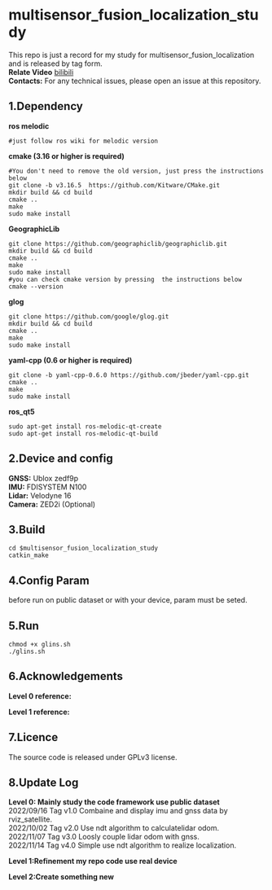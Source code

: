 # multisensor_fusion_localization_study
This repo is just  a record for my study for multisensor_fusion_localization and  is released by tag form.   
**Relate Video** [bilibili](https://space.bilibili.com/356146260/channel/collectiondetail?sid=753064&ctype=0)  
**Contacts:** For any technical issues, please open an issue at this repository.


## 1.Dependency
**ros melodic**
```shell
#just follow ros wiki for melodic version
```
**cmake  (3.16 or higher is required)**  
```
#You don't need to remove the old version, just press the instructions below
git clone -b v3.16.5  https://github.com/Kitware/CMake.git
mkdir build && cd build
cmake ..
make 
sudo make install 
```
**GeographicLib**
```shell
git clone https://github.com/geographiclib/geographiclib.git  
mkdir build && cd build  
cmake ..  
make   
sudo make install   
#you can check cmake version by pressing  the instructions below
cmake --version  
```
**glog**
```shell
git clone https://github.com/google/glog.git 
mkdir build && cd build  
cmake ..  
make   
sudo make install   
```
**yaml-cpp (0.6 or higher is required)**
```
git clone -b yaml-cpp-0.6.0 https://github.com/jbeder/yaml-cpp.git  
cmake ..  
make   
sudo make install   
```  
**ros_qt5**
```shell
sudo apt-get install ros-melodic-qt-create    
sudo apt-get install ros-melodic-qt-build  
```
## 2.Device and config  
**GNSS:** Ublox zedf9p      
**IMU:** FDISYSTEM N100       
**Lidar:** Velodyne 16     
**Camera:** ZED2i (Optional)

## 3.Build 
```
cd $multisensor_fusion_localization_study
catkin_make 
```
## 4.Config Param
before run on public dataset or with your device, param must be seted.



## 5.Run
```
chmod +x glins.sh
./glins.sh
```

## 6.Acknowledgements    
**Level 0 reference:** 

**Level 1 reference:**  

## 7.Licence  
The source code is released under GPLv3 license.

## 8.Update Log   
**Level 0:  Mainly study the code  framework use  public dataset**  
2022/09/16 Tag v1.0  Combaine and display  imu and gnss data by rviz_satellite.    
2022/10/02 Tag v2.0  Use ndt  algorithm to calculatelidar odom.  
2022/11/07 Tag v3.0  Loosly couple  lidar  odom with gnss.  
2022/11/14 Tag v4.0  Simple use ndt algorithm to realize localization.  

**Level 1:Refinement my repo code use real device**  

**Level 2:Create something new**  
